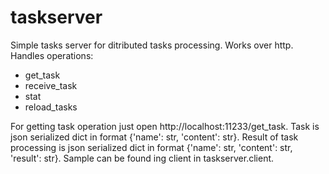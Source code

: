 taskserver
==========

Simple tasks server for ditributed tasks processing.
Works over http. Handles operations:
 - get_task
 - receive_task
 - stat
 - reload_tasks

For getting task operation just open http://localhost:11233/get_task.
Task is json serialized dict in format {'name': str, 'content': str}.
Result of task processing is json serialized dict in format {'name': str, 'content': str, 'result': str}.
Sample can be found ing client in taskserver.client.